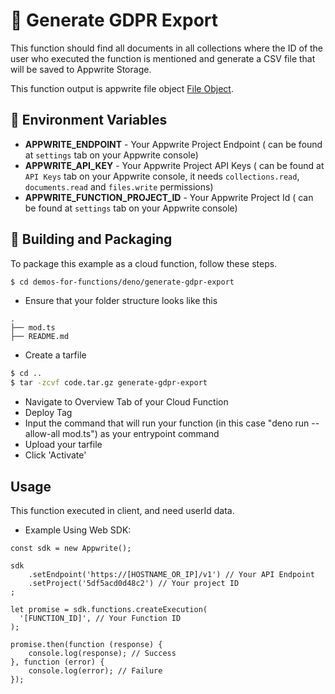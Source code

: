 # 📧  Generate GDPR Export

This function should find all documents in all collections where the ID of the user who executed the function is mentioned and generate a CSV file that will be saved to Appwrite Storage.

This function output is appwrite file object [File Object](https://appwrite.io/docs/models/file).

## 📝 Environment Variables

- **APPWRITE_ENDPOINT** - Your Appwrite Project Endpoint ( can be found at `settings` tab on your Appwrite console)
- **APPWRITE_API_KEY** - Your Appwrite Project API Keys ( can be found at `API Keys` tab on your Appwrite console, it needs `collections.read`, `documents.read` and `files.write` permissions)
- **APPWRITE_FUNCTION_PROJECT_ID** - Your Appwrite Project Id ( can be found at `settings` tab on your Appwrite console)

## 🚀 Building and Packaging

To package this example as a cloud function, follow these steps.

```bash
$ cd demos-for-functions/deno/generate-gdpr-export
```

* Ensure that your folder structure looks like this 
```
.
├── mod.ts
├── README.md
```
* Create a tarfile

```bash
$ cd ..
$ tar -zcvf code.tar.gz generate-gdpr-export
```

* Navigate to Overview Tab of your Cloud Function
* Deploy Tag
* Input the command that will run your function (in this case "deno run --allow-all mod.ts") as your entrypoint command
* Upload your tarfile 
* Click 'Activate'

## Usage

This function executed in client, and need userId data.

* Example Using Web SDK:
```
const sdk = new Appwrite();

sdk
    .setEndpoint('https://[HOSTNAME_OR_IP]/v1') // Your API Endpoint
    .setProject('5df5acd0d48c2') // Your project ID
;

let promise = sdk.functions.createExecution(
  '[FUNCTION_ID]', // Your Function ID
);

promise.then(function (response) {
    console.log(response); // Success
}, function (error) {
    console.log(error); // Failure
});

```
